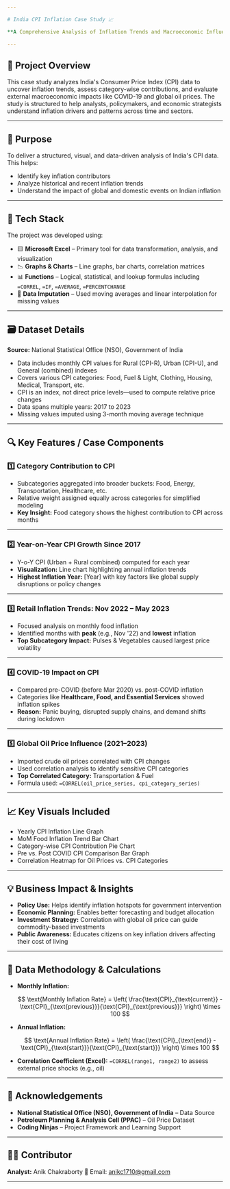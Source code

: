 ```yaml
---

# India CPI Inflation Case Study 📈

**A Comprehensive Analysis of Inflation Trends and Macroeconomic Influences (2017–2023)**

---
```


## 📄 Project Overview

This case study analyzes India's Consumer Price Index (CPI) data to uncover inflation trends, assess category-wise contributions, and evaluate external macroeconomic impacts like COVID-19 and global oil prices. The study is structured to help analysts, policymakers, and economic strategists understand inflation drivers and patterns across time and sectors.

---

## 🎯 Purpose

To deliver a structured, visual, and data-driven analysis of India's CPI data. This helps:

* Identify key inflation contributors
* Analyze historical and recent inflation trends
* Understand the impact of global and domestic events on Indian inflation

---

## 🧰 Tech Stack

The project was developed using:

* 🟨 **Microsoft Excel** – Primary tool for data transformation, analysis, and visualization
* 📉 **Graphs & Charts** – Line graphs, bar charts, correlation matrices
* 📊 **Functions** – Logical, statistical, and lookup formulas including `=CORREL`, `=IF`, `=AVERAGE`, `=PERCENTCHANGE`
* 🧮 **Data Imputation** – Used moving averages and linear interpolation for missing values

---

## 🗃️ Dataset Details

**Source:** National Statistical Office (NSO), Government of India

* Data includes monthly CPI values for Rural (CPI-R), Urban (CPI-U), and General (combined) indexes
* Covers various CPI categories: Food, Fuel & Light, Clothing, Housing, Medical, Transport, etc.
* CPI is an index, not direct price levels—used to compute relative price changes
* Data spans multiple years: 2017 to 2023
* Missing values imputed using 3-month moving average technique

---

## 🔍 Key Features / Case Components

### 1️⃣ **Category Contribution to CPI**

* Subcategories aggregated into broader buckets: Food, Energy, Transportation, Healthcare, etc.
* Relative weight assigned equally across categories for simplified modeling
* **Key Insight:** Food category shows the highest contribution to CPI across months

---

### 2️⃣ **Year-on-Year CPI Growth Since 2017**

* Y-o-Y CPI (Urban + Rural combined) computed for each year
* **Visualization:** Line chart highlighting annual inflation trends
* **Highest Inflation Year:** \[Year] with key factors like global supply disruptions or policy changes

---

### 3️⃣ **Retail Inflation Trends: Nov 2022 – May 2023**

* Focused analysis on monthly food inflation
* Identified months with **peak** (e.g., Nov '22) and **lowest** inflation
* **Top Subcategory Impact:** Pulses & Vegetables caused largest price volatility

---

### 4️⃣ **COVID-19 Impact on CPI**

* Compared pre-COVID (before Mar 2020) vs. post-COVID inflation
* Categories like **Healthcare, Food, and Essential Services** showed inflation spikes
* **Reason:** Panic buying, disrupted supply chains, and demand shifts during lockdown

---

### 5️⃣ **Global Oil Price Influence (2021–2023)**

* Imported crude oil prices correlated with CPI changes
* Used correlation analysis to identify sensitive CPI categories
* **Top Correlated Category:** Transportation & Fuel
* Formula used: `=CORREL(oil_price_series, cpi_category_series)`

---

## 📈 Key Visuals Included

* Yearly CPI Inflation Line Graph
* MoM Food Inflation Trend Bar Chart
* Category-wise CPI Contribution Pie Chart
* Pre vs. Post COVID CPI Comparison Bar Graph
* Correlation Heatmap for Oil Prices vs. CPI Categories

---

## 💡 Business Impact & Insights

* **Policy Use:** Helps identify inflation hotspots for government intervention
* **Economic Planning:** Enables better forecasting and budget allocation
* **Investment Strategy:** Correlation with global oil price can guide commodity-based investments
* **Public Awareness:** Educates citizens on key inflation drivers affecting their cost of living

---

## 📌 Data Methodology & Calculations

* **Monthly Inflation:**

  $$
  \text{Monthly Inflation Rate} = \left( \frac{\text{CPI}_{\text{current}} - \text{CPI}_{\text{previous}}}{\text{CPI}_{\text{previous}}} \right) \times 100
  $$
* **Annual Inflation:**

  $$
  \text{Annual Inflation Rate} = \left( \frac{\text{CPI}_{\text{end}} - \text{CPI}_{\text{start}}}{\text{CPI}_{\text{start}}} \right) \times 100
  $$
* **Correlation Coefficient (Excel):**
  `=CORREL(range1, range2)` to assess external price shocks (e.g., oil)

---

## 🙏 Acknowledgements

* **National Statistical Office (NSO), Government of India** – Data Source
* **Petroleum Planning & Analysis Cell (PPAC)** – Oil Price Dataset
* **Coding Ninjas** – Project Framework and Learning Support

---

## 👨‍💻 Contributor

**Analyst:** Anik Chakraborty
📧 Email: [anikc1710@gmail.com](mailto:anikc1710@gmail.com)

---

